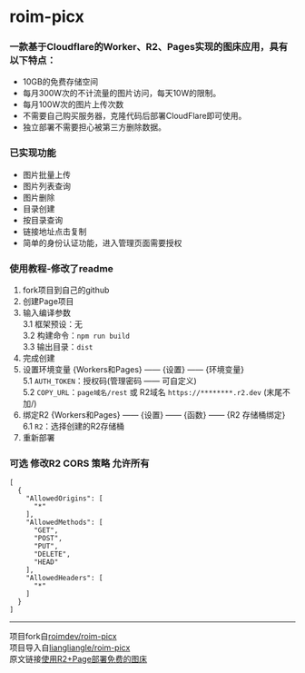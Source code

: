 # roim-picx 

### 一款基于Cloudflare的Worker、R2、Pages实现的图床应用，具有以下特点：

* 10GB的免费存储空间
* 每月300W次的不计流量的图片访问，每天10W的限制。
* 每月100W次的图片上传次数
* 不需要自己购买服务器，克隆代码后部署CloudFlare即可使用。
* 独立部署不需要担心被第三方删除数据。

### 已实现功能

* 图片批量上传
* 图片列表查询
* 图片删除
* 目录创建
* 按目录查询
* 链接地址点击复制
* 简单的身份认证功能，进入管理页面需要授权

### 使用教程-修改了readme

1. fork项目到自己的github  
2. 创建Page项目  
3. 输入编译参数  
  3.1 框架预设：无  
  3.2 构建命令：`npm run build`  
  3.3 输出目录：`dist`   
4. 完成创建  
5. 设置环境变量 {Workers和Pages} —— {设置} —— {环境变量}  
  5.1 `AUTH_TOKEN`：授权码(管理密码 —— 可自定义)  
  5.2 `COPY_URL`：`page域名/rest` 或 R2域名 `https://********.r2.dev` (末尾不加/)  
6. 绑定R2 {Workers和Pages} —— {设置} —— {函数} —— {R2 存储桶绑定}  
  6.1 `R2`：选择创建的R2存储桶  
7. 重新部署  

### 可选 修改R2 CORS 策略 允许所有
```
[
  {
    "AllowedOrigins": [
      "*"
    ],
    "AllowedMethods": [
      "GET",
      "POST",
      "PUT",
      "DELETE",
      "HEAD"
    ],
    "AllowedHeaders": [
      "*"
    ]
  }
]

```
---

项目fork自[roimdev/roim-picx](https://github.com/roimdev/roim-picx)  
项目导入自[liangliangle/roim-picx](https://github.com/liangliangle/roim-picx)  
原文链接[使用R2+Page部署免费的图床](https://blog.lianglianglee.com/posts/22b7ecba)  
